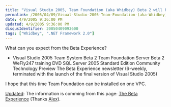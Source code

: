 ```yaml
---
title: "Visual Studio 2005, Team Foundation (aka Whidbey) Beta 2 will be here on the 25 of April"
permalink: /2005/04/09/Visual-Studio-2005-Team-Foundation-(aka-Whidbey)-Beta-2-will-be-here-on-the-25-of-April/
date: 4/9/2005 9:36:00 PM
updated: 4/9/2005 9:36:00 PM
disqusIdentifier: 20050409093600
tags: ["Whidbey", ".NET Framework 2.0"]
---
```




What can you expect from the Beta Experience?
<!-- more -->

*   Visual Studio 2005 Team System Beta 2 
  Team Foundation Server Beta 2 
  WeFly247 training DVD 
  SQL Server 2005 Standard Edition Community Technology Preview 
  The Beta Experience newsletter (6-weekly, terminated with the launch of 
  the final version of Visual Studio 2005)


I hope that this time Team Foundation can be installed on one VPC.

<u>Updated</u>: The information is comming from this page: [The Beta 
Experience](http://www.microsoft.com/emea/msdn/betaexperience/) (Thanks [Alex](http://weblogs.asp.net/acampbell)).  
